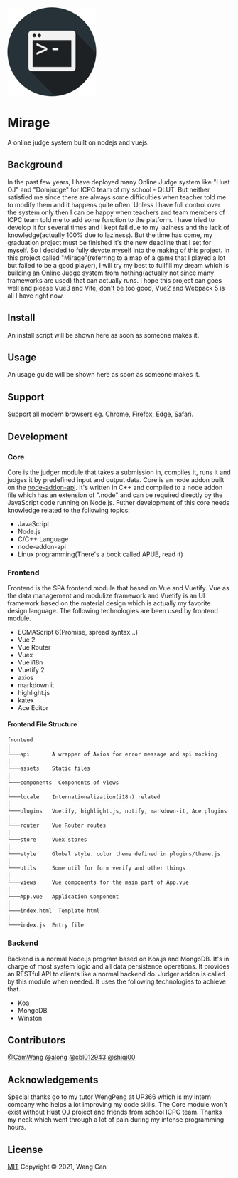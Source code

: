 <img src="./docs/logo.png" width="200">

# Mirage
A online judge system built on nodejs and vuejs.
## Background
In the past few years, I have deployed many Online Judge system like "Hust OJ" and "Domjudge" for ICPC team of my school - QLUT. But neither satisfied me since there are always some difficulties when teacher told me to modify them and it happens quite often. Unless I have full control over the system only then I can be happy when teachers and team members of ICPC team told me to add some function to the platform. I have tried to develop it for several times and I kept fail due to my laziness and the lack of knowledge(actually 100% due to laziness). But the time has come, my graduation project must be finished it's the new deadline that I set for myself. So I decided to fully devote myself into the making of this project. In this project called "Mirage"(referring to a map of a game that I played a lot but failed to be a good player), I will try my best to fullfill my dream which is building an Online Judge system from nothing(actually not since many frameworks are used) that can actually runs. I hope this project can goes well and please Vue3 and Vite, don't be too good, Vue2 and Webpack 5 is all I have right now.

## Install
An install script will be shown here as soon as someone makes it.

## Usage
An usage guide will be shown here as soon as someone makes it.

## Support
Support all modern browsers eg. Chrome, Firefox, Edge, Safari.

## Development

### Core
Core is the judger module that takes a submission in, compiles it, runs it and judges it by predefined input and output data. Core is an node addon built on the [node-addon-api](https://github.com/nodejs/node-addon-api). It's written in C++ and compiled to a node addon file which has an extension of ".node" and can be required directly by the JavaScript code running on Node.js. Futher development of this core needs knowledge related to the following topics:
* JavaScript
* Node.js
* C/C++ Language
* node-addon-api
* Linux programming(There's a book called APUE, read it)

### Frontend
Frontend is the SPA frontend module that based on Vue and Vuetify. Vue as the data management and modulize framework and Vuetify is an UI framework based on the material design which is actually my favorite design language. The following technologies are been used by frontend module.
* ECMAScript 6(Promise, spread syntax...)
* Vue 2
* Vue Router
* Vuex
* Vue i18n
* Vuetify 2
* axios
* markdown it
* highlight.js
* katex
* Ace Editor

#### Frontend File Structure
```
frontend
│
└───api       A wrapper of Axios for error message and api mocking
│   
└───assets    Static files
│   
└───components  Components of views
│   
└───locale    Internationalization(i18n) related
│   
└───plugins   Vuetify, highlight.js, notify, markdown-it, Ace plugins
│   
└───router    Vue Router routes
│   
└───store     Vuex stores
│   
└───style     Global style. color theme defined in plugins/theme.js
│   
└───utils     Some util for form verify and other things
│   
└───views     Vue components for the main part of App.vue
│   
└───App.vue   Application Component
│   
└───index.html  Template html
│   
└───index.js  Entry file
```

### Backend
Backend is a normal Node.js program based on Koa.js and MongoDB. It's in charge of most system logic and all data persistence operations. It provides an RESTful API to clients like a normal backend do. Judger addon is called by this module when needed. It uses the following technologies to achieve that.
* Koa
* MongoDB
* Winston

## Contributors
[@CamWang](https://github.com/camwang)
[@along](https://github.com/starnightw)
[@cbl012943](https://github.com/cbl012943)
[@shiqi00](https://github.com/Shiqi00)

## Acknowledgements
Special thanks go to my tutor WengPeng at UP366 which is my intern company who helps a lot improving my code skills.
The Core module won't exist without Hust OJ project and friends from school ICPC team.
Thanks my neck which went through a lot of pain during my intense programming hours.

## License
[MIT](LICENSE)
Copyright © 2021, Wang Can
